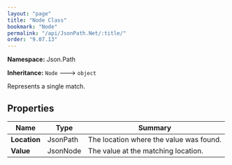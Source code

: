 ```yaml
---
layout: "page"
title: "Node Class"
bookmark: "Node"
permalink: "/api/JsonPath.Net/:title/"
order: "9.07.13"
---
```

**Namespace:** Json.Path

**Inheritance:**
`Node`
 🡒 
`object`

Represents a single match.

## Properties

| Name | Type | Summary |
|---|---|---|
| **Location** | JsonPath | The location where the value was found. |
| **Value** | JsonNode | The value at the matching location. |


